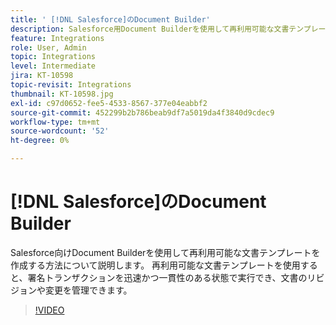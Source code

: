 ```yaml
---
title: ' [!DNL Salesforce]のDocument Builder'
description: Salesforce用Document Builderを使用して再利用可能な文書テンプレートを作成する方法について説明します。
feature: Integrations
role: User, Admin
topic: Integrations
level: Intermediate
jira: KT-10598
topic-revisit: Integrations
thumbnail: KT-10598.jpg
exl-id: c97d0652-fee5-4533-8567-377e04eabbf2
source-git-commit: 452299b2b786beab9df7a5019da4f3840d9cdec9
workflow-type: tm+mt
source-wordcount: '52'
ht-degree: 0%

---
```


# [!DNL Salesforce]のDocument Builder

Salesforce向けDocument Builderを使用して再利用可能な文書テンプレートを作成する方法について説明します。 再利用可能な文書テンプレートを使用すると、署名トランザクションを迅速かつ一貫性のある状態で実行でき、文書のリビジョンや変更を管理できます。

>[!VIDEO](https://video.tv.adobe.com/v/3409414?quality=12&learn=on&hidetitle=true)
